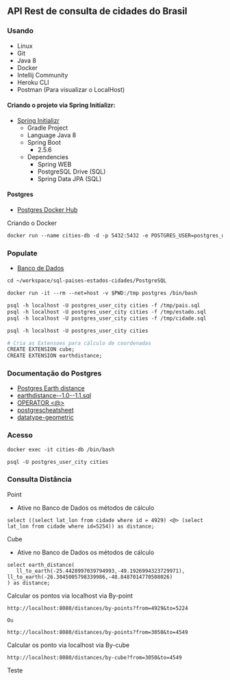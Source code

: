 ## API Rest de consulta de cidades do Brasil





### Usando

* Linux
* Git
* Java 8
* Docker
* Intellij Community
* Heroku CLI
* Postman (Para visualizar o LocalHost)

#### Criando o projeto via Spring Initializr:

* [Spring Initializr](https://start.spring.io/) 
    * Gradle Project
    * Language Java 8
    * Spring Boot
        * 2.5.6
    * Dependencies
        * Spring WEB
        * PostgreSQL Drive (SQL)
        * Spring Data JPA (SQL)

#### Postgres

* [Postgres Docker Hub](https://hub.docker.com/_/postgres)

Criando o Docker

```dockerfile
docker run --name cities-db -d -p 5432:5432 -e POSTGRES_USER=postgres_user_city -e POSTGRES_PASSWORD=super_password -e POSTGRES_DB=cities postgres
```

### Populate

* [Banco de Dados](https://github.com/chinnonsantos/sql-paises-estados-cidades/tree/master/PostgreSQL)

```dockerfile
cd ~/workspace/sql-paises-estados-cidades/PostgreSQL

docker run -it --rm --net=host -v $PWD:/tmp postgres /bin/bash

psql -h localhost -U postgres_user_city cities -f /tmp/pais.sql
psql -h localhost -U postgres_user_city cities -f /tmp/estado.sql
psql -h localhost -U postgres_user_city cities -f /tmp/cidade.sql

psql -h localhost -U postgres_user_city cities

# Cria as Extensoes para cálculo de coordenadas
CREATE EXTENSION cube; 
CREATE EXTENSION earthdistance;
```

### Documentação do Postgres

- [Postgres Earth distance](https://www.postgresql.org/docs/current/earthdistance.html)
- [earthdistance--1.0--1.1.sql](https://github.com/postgres/postgres/blob/master/contrib/earthdistance/earthdistance--1.0--1.1.sql)
- [OPERATOR <@>](https://github.com/postgres/postgres/blob/master/contrib/earthdistance/earthdistance--1.1.sql)
- [postgrescheatsheet](https://postgrescheatsheet.com/#/tables)
- [datatype-geometric](https://www.postgresql.org/docs/current/datatype-geometric.html)

### Acesso

```dockerfile
docker exec -it cities-db /bin/bash

psql -U postgres_user_city cities
```

### Consulta Distância

Point

* Ative no Banco de Dados os métodos de cálculo

```
select ((select lat_lon from cidade where id = 4929) <@> (select lat_lon from cidade where id=5254)) as distance;
```

Cube

* Ative no Banco de Dados os métodos de cálculo

```
select earth_distance(
   ll_to_earth(-25.4428997039794993,-49.1926994323729971),    ll_to_earth(-26.3045005798339986,-48.8487014770508026)
) as distance;
```

Calcular os pontos  via localhost via By-point

```http
http://localhost:8080/distances/by-points?from=4929&to=5224

Ou

http://localhost:8080/distances/by-points?from=3050&to=4549
```

Calcular os ponto via localhost via By-cube

```
http://localhost:8080/distances/by-cube?from=3050&to=4549
```

Teste